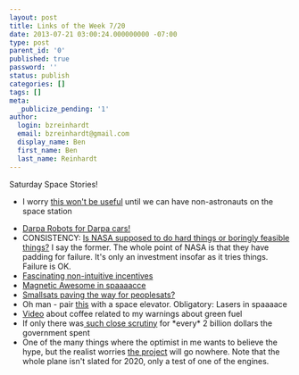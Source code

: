 ```yaml
---
layout: post
title: Links of the Week 7/20
date: 2013-07-21 03:00:24.000000000 -07:00
type: post
parent_id: '0'
published: true
password: ''
status: publish
categories: []
tags: []
meta:
  _publicize_pending: '1'
author:
  login: bzreinhardt
  email: bzreinhardt@gmail.com
  display_name: Ben
  first_name: Ben
  last_name: Reinhardt
---
```

<p>Saturday Space Stories!</p>
<ul>
<li>I worry <a href="http://www.thespacereview.com/article/2328/1" target="_blank">this won't be useful</a> until we can have non-astronauts on the space station</p>
</li>
<li><a href="http://www.space.com/21980-nasa-robots-darpa-robotics-challenge.html" target="_blank">Darpa Robots for Darpa cars!</a>
</li>
<li>CONSISTENCY: <a href="http://www.spacepolicyonline.com/news/technical-experts-weigh-in-on-nasas-asteroid-retrieval-mission" target="_blank">Is NASA supposed to do hard things or boringly feasible things?</a> I say the former. The whole point of NASA is that they have padding for failure. It's only an investment insofar as it tries things. Failure is OK. 
</li>
<li><a href="http://bits.blogs.nytimes.com/2013/07/15/why-web-reviewers-make-up-bad-things/?nl=todaysheadlines&amp;emc=edit_th_20130716" target="_blank">Fascinating non-intuitive incentives</a>
</li>
<li><a href="http://www.youtube.com/watch?feature=player_embedded&amp;v=MNsSQjSzLv0#at=89" target="_blank">Magnetic Awesome in spaaaacce</a>
</li>
<li><a href="http://www.space.com/21982-space-slime-grows-mold-tiny-satellite.html" target="_blank">Smallsats paving the way for peoplesats?</a>
</li>
<li>Oh man - pair <a href="http://www.nature.com/news/lasers-boost-space-communications-1.13396" target="_blank">this</a> with a space elevator. Obligatory: Lasers in spaaaace
</li>
<li><a href="http://www.youtube.com/watch?feature=player_embedded&amp;v=7zvSO43SOtk" target="_blank">Video</a> about coffee related to my warnings about green fuel
</li>
<li>If only there was<a href="http://www.nasaspaceflight.com/2013/07/frustration-lawmakers-penny-pinch-commercial-crew/" target="_blank"> such close scrutiny</a> for *every* 2 billion dollars the government spent
</li>
<li>One of the many things where the optimist in me wants to believe the hype, but the realist worries <a href="http://www.space.com/22004-skylon-space-plane-rocket-engine.html" target="_blank">the project</a> will go nowhere. Note that the whole plane isn't slated for 2020, only a test of one of the engines.</li>
</ul>
